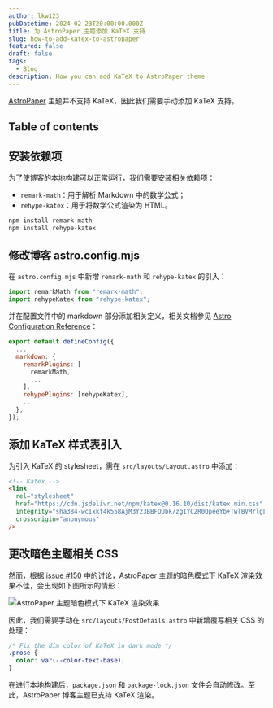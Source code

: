```yaml
---
author: lkw123
pubDatetime: 2024-02-23T20:00:00.000Z
title: 为 AstroPaper 主题添加 KaTeX 支持
slug: how-to-add-katex-to-astropaper
featured: false
draft: false
tags:
  - Blog
description: How you can add KaTeX to AstroPaper theme
---
```


[AstroPaper](https://github.com/satnaing/astro-paper/) 主题并不支持 KaTeX，因此我们需要手动添加 KaTeX 支持。

## Table of contents

## 安装依赖项

为了使博客的本地构建可以正常运行，我们需要安装相关依赖项：

- `remark-math`：用于解析 Markdown 中的数学公式；
- `rehype-katex`：用于将数学公式渲染为 HTML。

```bash
npm install remark-math
npm install rehype-katex
```

## 修改博客 astro.config.mjs

在 `astro.config.mjs` 中新增 `remark-math` 和 `rehype-katex` 的引入：

```javascript
import remarkMath from "remark-math";
import rehypeKatex from "rehype-katex";
```

并在配置文件中的 markdown 部分添加相关定义，相关文档参见 [Astro Configuration Reference](https://docs.astro.build/en/reference/configuration-reference/)：

```javascript
export default defineConfig({
  ...
  markdown: {
    remarkPlugins: [
      remarkMath,
      ...
    ],
    rehypePlugins: [rehypeKatex],
    ...
  },
});
```

## 添加 KaTeX 样式表引入

为引入 KaTeX 的 stylesheet，需在 `src/layouts/Layout.astro` 中添加：

```html
<!-- Katex -->
<link
  rel="stylesheet"
  href="https://cdn.jsdelivr.net/npm/katex@0.16.10/dist/katex.min.css"
  integrity="sha384-wcIxkf4k558AjM3Yz3BBFQUbk/zgIYC2R0QpeeYb+TwlBVMrlgLqwRjRtGZiK7ww"
  crossorigin="anonymous"
/>
```

## 更改暗色主题相关 CSS

然而，根据 [issue #150](https://github.com/satnaing/astro-paper/issues/150) 中的讨论，AstroPaper 主题的暗色模式下 KaTeX 渲染效果不佳，会出现如下图所示的情形：

![AstroPaper 主题暗色模式下 KaTeX 渲染效果](@assets/images/astropaper-katex-dark-mode.jpg)

因此，我们需要手动在 `src/layouts/PostDetails.astro` 中新增覆写相关 CSS 的处理：

```css
/* Fix the dim color of KaTeX in dark mode */
.prose {
  color: var(--color-text-base);
}
```

在进行本地构建后，`package.json` 和 `package-lock.json` 文件会自动修改。至此，AstroPaper 博客主题已支持 KaTeX 渲染。

